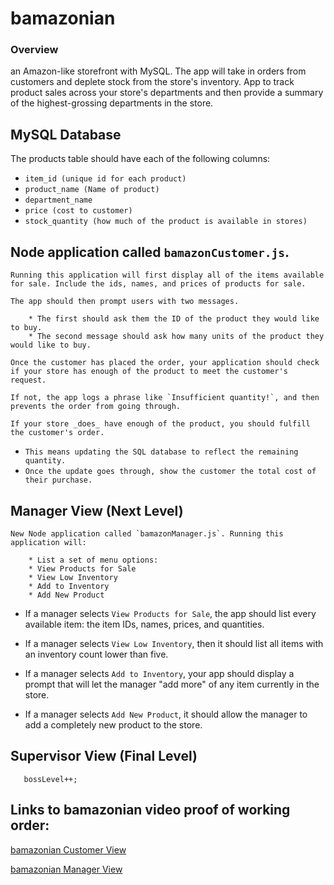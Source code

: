 # bamazonian

### Overview

an Amazon-like storefront with MySQL. The app will take in orders from customers and deplete stock from the store's inventory. App to track product sales across your store's departments and then provide a summary of the highest-grossing departments in the store.


## MySQL Database
The products table should have each of the following columns:

   * `item_id (unique id for each product)`
   * `product_name (Name of product)`
   * `department_name`
   * `price (cost to customer)`
   * `stock_quantity (how much of the product is available in stores)`

## Node application called `bamazonCustomer.js`.
    Running this application will first display all of the items available for sale. Include the ids, names, and prices of products for sale.

    The app should then prompt users with two messages.
```
    * The first should ask them the ID of the product they would like to buy.
    * The second message should ask how many units of the product they would like to buy.
```
    Once the customer has placed the order, your application should check if your store has enough of the product to meet the customer's request.

    If not, the app logs a phrase like `Insufficient quantity!`, and then prevents the order from going through.

    If your store _does_ have enough of the product, you should fulfill the customer's order.

   * `This means updating the SQL database to reflect the remaining quantity.`
   * `Once the update goes through, show the customer the total cost of their purchase.`

## Manager View (Next Level)
    New Node application called `bamazonManager.js`. Running this application will:
```
    * List a set of menu options:
    * View Products for Sale    
    * View Low Inventory    
    * Add to Inventory    
    * Add New Product
```
  * If a manager selects `View Products for Sale`, the app should list every available item: the item IDs, names, prices, and quantities.

  * If a manager selects `View Low Inventory`, then it should list all items with an inventory count lower than five.

  * If a manager selects `Add to Inventory`, your app should display a prompt that will let the manager "add more" of any item currently in the store.

  * If a manager selects `Add New Product`, it should allow the manager to add a completely new product to the store.

## Supervisor View (Final Level)
   
```
   bossLevel++;
```
     
## Links to bamazonian video proof of working order:

[bamazonian Customer View](https://drive.google.com/file/d/1Z9su0fgcm_Cmy-IIt5EghkxAx3u5UJbG/view)

[bamazonian Manager View](https://drive.google.com/file/d/1kJTw5DMKZCKYBV_d78gicKLEdZhTY9qm/view)
